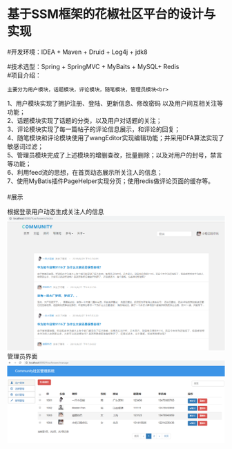 基于SSM框架的花椒社区平台的设计与实现
=
#开发环境：IDEA + Maven + Druid + Log4j + jdk8<br>

#技术选型：Spring + SpringMVC + MyBaits + MySQL+ Redis<br>
#项目介绍：<br>

    主要分为用户模块，话题模块，评论模块，随笔模块，管理员模块<br>

1、用户模块实现了拥护注册、登陆、更新信息、修改密码 以及用户间互相关注等功能；<br>
2、话题模块实现了话题的分类，以及用户对话题的关注；<br>
3、评论模块实现了每一篇帖子的评论信息展示，和评论的回复；<br>
4、随笔模块和评论模块使用了wangEditor实现编辑功能；并采用DFA算法实现了敏感词过滤；<br>
5、管理员模块完成了上述模块的增删查改，批量删除；以及对用户的封号，禁言等功能；<br>
6、利用feed流的思想，在首页动态展示所关注人的信息；<br>
7、使用MyBatis插件PageHelper实现分页；使用redis做评论页面的缓存等。<br><br>
#展示<br>

根据登录用户动态生成关注人的信息<br>
![Image text](https://github.com/Rong0912/SSM/blob/master/index.png)<br>
管理员界面<br>
![Image text](https://github.com/Rong0912/SSM/blob/master/administrator.png )<br>

